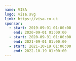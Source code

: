 ```yaml
---
name: VISA
logo: visa.svg
link: https://visa.co.uk
sponsor:
  - start: 2019-09-01 01:00:00
    end: 2020-09-01 01:00:00
  - start: 2020-09-01 01:00:00
    end: 2021-09-01 01:00:00
  - start: 2021-10-19 01:00:00
    end: 2022-10-19 01:00:00
---
```

